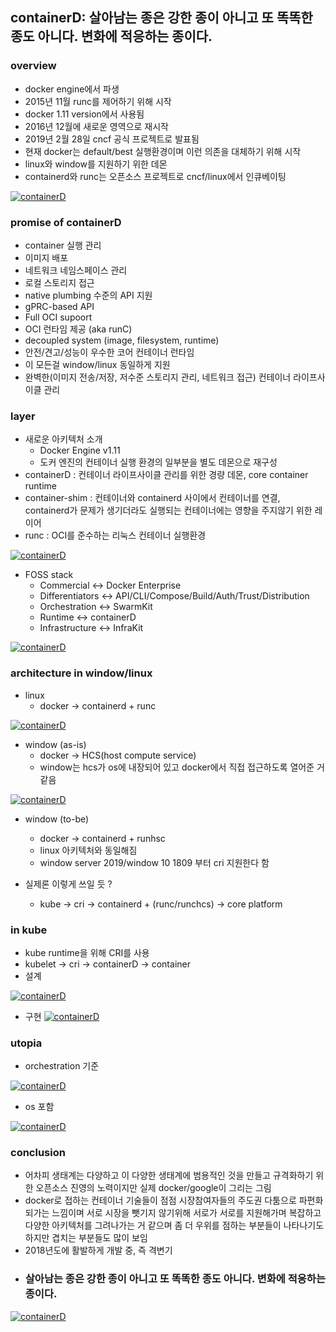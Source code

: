 ## containerD: 살아남는 종은 강한 종이 아니고 또 똑똑한 종도 아니다. 변화에 적응하는 종이다.


### overview

- docker engine에서 파생
- 2015년 11월 runc를 제어하기 위해 시작
- docker 1.11 version에서 사용됨 
- 2016년 12월에 새로운 영역으로 재시작
- 2019년 2월 28일 cncf 공식 프로젝트로 발표됨
- 현재 docker는 default/best 실행환경이며 이런 의존을 대체하기 위해 시작
- linux와 window를 지원하기 위한 데몬
- containerd와 runc는 오픈소스 프로젝트로 cncf/linux에서 인큐베이팅

[![containerD](https://github.com/leeplay/study/blob/master/image/cd_image04.png?raw=true)]()


### promise of containerD

- container 실행 관리
- 이미지 배포
- 네트워크 네임스페이스 관리
- 로컬 스토리지 접근
- native plumbing 수준의 API 지원
- gPRC-based API
- Full OCI supoort
- OCI 런타임 제공 (aka runC)
- decoupled system (image, filesystem, runtime)
- 안전/견고/성능이 우수한 코어 컨테이너 런타임
- 이 모든걸 window/linux 동일하게 지원
- 완벽한(이미지 전송/저장, 저수준 스토리지 관리, 네트워크 접근) 컨테이너 라이프사이클 관리


### layer

- 새로운 아키텍처 소개
  - Docker Engine v1.11
  - 도커 엔진의 컨테이너 실행 환경의 일부분을 별도 데몬으로 재구성
- containerD : 컨테이너 라이프사이클 관리를 위한 경량 데몬, core container runtime
- container-shim : 컨테이너와 containerd 사이에서 컨테이너를 연결, containerd가 문제가 생기더라도 실행되는 컨테이너에는 영향을 주지않기 위한 레이어
- runc : OCI를 준수하는 리눅스 컨테이너 실행환경
  


[![containerD](https://github.com/leeplay/study/blob/master/image/cd_image05.png?raw=true)]()


- FOSS stack
  - Commercial       <-> Docker Enterprise
  - Differentiators  <-> API/CLI/Compose/Build/Auth/Trust/Distribution
  - Orchestration    <-> SwarmKit
  - Runtime          <-> containerD
  - Infrastructure   <-> InfraKit


[![containerD](https://github.com/leeplay/study/blob/master/image/cd_image07.png?raw=true)]()

### architecture in window/linux

- linux
  - docker -> containerd + runc

[![containerD](https://github.com/leeplay/study/blob/master/image/cd_image01.png?raw=true)]()

- window (as-is)
  - docker -> HCS(host compute service)
  - window는 hcs가 os에 내장되어 있고 docker에서 직접 접근하도록 열어준 거 같음

[![containerD](https://github.com/leeplay/study/blob/master/image/cd_image02.png?raw=true)]()

- window (to-be)
  - docker -> containerd + runhsc
  - linux 아키텍처와 동일해짐
  - window server 2019/window 10 1809 부터 cri 지원한다 함
  
- 실제론 이렇게 쓰일 듯 ?
  - kube -> cri -> containerd + (runc/runchcs) -> core platform


### in kube

- kube runtime을 위해 CRI를 사용
- kubelet -> cri -> containerD -> container
- 설계

[![containerD](https://github.com/leeplay/study/blob/master/image/cd_image08.png?raw=true)]()

- 구현
[![containerD](https://github.com/leeplay/study/blob/master/image/cd_image09.png?raw=true)]()



### utopia


- orchestration 기준

[![containerD](https://github.com/leeplay/study/blob/master/image/cd_image10.png?raw=true)]()

- os 포함

[![containerD](https://github.com/leeplay/study/blob/master/image/cd_image06.png?raw=true)]()


### conclusion 

- 어차피 생태계는 다양하고 이 다양한 생태계에 범용적인 것을 만들고 규격화하기 위한 오픈소스 진영의 노력이지만 실제 docker/google이 그리는 그림
- docker로 접하는 컨테이너 기술들이 점점 시장참여자들의 주도권 다툼으로 파편화되가는 느낌이며 서로 시장을 뺏기지 않기위해 서로가 서로를 지원해가며 복잡하고 다양한 아키텍처를 그려나가는 거 같으며 좀 더 우위를 점하는 부분들이 나타나기도 하지만 겹치는 부분들도 많이 보임
- 2018년도에 활발하게 개발 중, 즉 격변기
- <h3>살아남는 종은 강한 종이 아니고 또 똑똑한 종도 아니다. 변화에 적응하는 종이다.</h3>

[![containerD](https://github.com/leeplay/study/blob/master/image/cd_image11.png?raw=true)]()






















